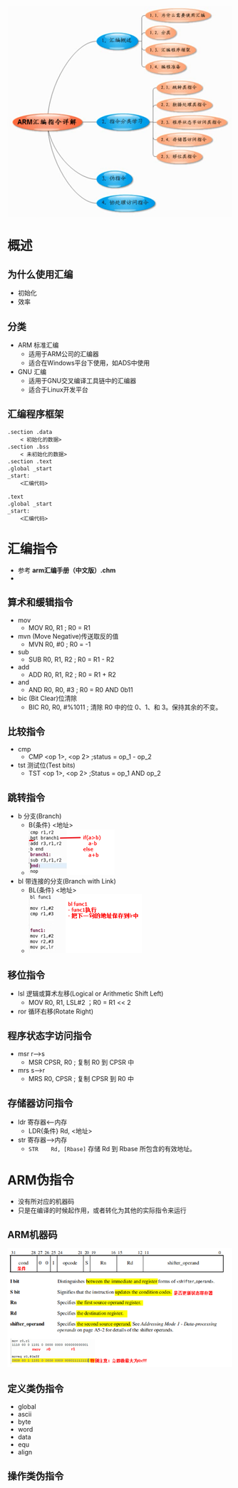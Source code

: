 ![](../photo/Pasted%20image%2020230421174811.png)
# 概述
## 为什么使用汇编
- 初始化
- 效率

## 分类
- ARM 标准汇编
	- 适用于ARM公司的汇编器
	- 适合在Windows平台下使用，如ADS中使用
- GNU 汇编
	- 适用于GNU交叉编译工具链中的汇编器
	- 适合于Linux开发平台

## 汇编程序框架
```
.section .data
	< 初始化的数据>
.section .bss
	< 未初始化的数据>
.section .text
.global _start
_start:
	<汇编代码>
```

```
.text
.global _start
_start:
	<汇编代码>
```

# 汇编指令
- 参考 **arm汇编手册（中文版）.chm**
- 
## 算术和缓辑指令
- mov
	- MOV     R0, R1                  ; R0 = R1
- mvn  (Move Negative)传送取反的值
	- MVN     R0, #0                  ; R0 = -1
- sub
	- SUB     R0, R1, R2              ; R0 = R1 - R2
- add
	- ADD     R0, R1, R2              ; R0 = R1 + R2
- and
	- AND     R0, R0, #3              ; R0 = R0 AND 0b11
- bic (Bit Clear)位清除
	- BIC     R0, R0, #%1011          ; 清除 R0 中的位 0、1、和 3。保持其余的不变。

## 比较指令
- cmp
	- CMP <op 1>, <op 2>  	;status = op_1 - op_2
- tst 测试位(Test bits)
	- TST <op 1>, <op 2> 		;Status = op_1 AND op_2

## 跳转指令
- b 分支(Branch)
	- B{条件}  <地址>
	- ![](../photo/Pasted%20image%2020230422165847.png)
- bl 带连接的分支(Branch with Link)
	- BL{条件}  <地址>
	- ![](../photo/Pasted%20image%2020230422170315.png)

## 移位指令
- lsl 逻辑或算术左移(Logical or Arithmetic Shift Left)
	- MOV    R0, R1, LSL#2   ；R0 = R1 << 2
- ror 循环右移(Rotate Right)

## 程序状态字访问指令
- msr r-->s
	- MSR     CPSR, R0                ; 复制 R0 到 CPSR 中
- mrs s-->r
	- MRS     R0, CPSR                ; 复制 CPSR 到 R0 中

## 存储器访问指令
- ldr 寄存器<--内存
	- LDR{条件}    Rd, <地址>
- str 寄存器-->内存
	- `STR    Rd, [Rbase]`          存储 Rd 到 Rbase 所包含的有效地址。

# ARM伪指令
- 没有所对应的机器码
- 只是在编译的时候起作用，或者转化为其他的实际指令来运行

## ARM机器码
![](../photo/Pasted%20image%2020230422174453.png)

## 定义类伪指令
- global
- ascii
- byte
- word
- data
- equ
- align

## 操作类伪指令

